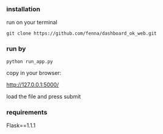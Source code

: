 ### installation
run on your terminal

  `git clone https://github.com/fenna/dashboard_ok_web.git`

### run by
    python run_app.py

copy in your browser:

  http://127.0.0.1:5000/

load the file and press submit

### requirements
Flask==1.1.1
